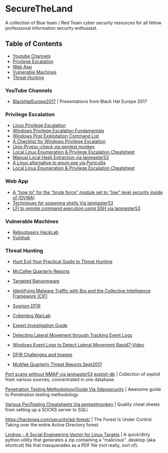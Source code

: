 # SecureTheLand

A collection of Blue team / Red Team cyber security resources for all fellow professional information security enthusiast.


## Table of Contents
 * [Youtube Channels](#youtube-channels)
 * [Privilege Escalation](#privilege-escalation)
 * [Web App](#web-app) 
 * [Vulnerable Machines](#vulnerable-machines)
 * [Threat Hunting](#threat-hunting)

### YouTube Channels

* [BlackHatEurope2017](https://www.youtube.com/playlist?list=PLH15HpR5qRsXtpLirwYHPWyqcEFPbr-uB) | Presentations from Black Hat Europe 2017

### Privilege Escalation

* [Linux Privilege Escalation](https://blog.g0tmi1k.com/2011/08/basic-linux-privilege-escalation)
* [Windows Privilege Escalation Fundamentals](http://www.fuzzysecurity.com/tutorials/16.html)
* [Windows Post Exploitation Command List](http://tim3warri0r.blogspot.com/)
* [A Checklist for Windows Privilege Escalation](https://github.com/netbiosX/Checklists/blob/master/Windows-Privilege-Escalation.md)
* [Unix-Prvesc-check via pentest monkey](http://pentestmonkey.net/tools/audit/unix-privesc-check)
* [Local Linux Enumeration & Privilege Escalation Cheatsheet](https://www.rebootuser.com/?p=1623)
* [Manual Local Hash Extraction via lanmaster53](https://www.lanmaster53.com/2013/05/24/manual-local-hash-extraction/)
* [A Linux alternative to enum.exe via Portcullis](https://labs.portcullis.co.uk/tools/enum4linux/)
* [Local Linux Enumeration & Privilege Escalation Cheatsheet](https://www.rebootuser.com/?p=1623)

### Web App

* [A "how to" for the "brute force" module set to "low" level security inside of (DVWA)](https://blog.g0tmi1k.com/dvwa/bruteforce-low/)
* [Techniques for spawning shells Via lanmaster53](https://www.lanmaster53.com/2011/05/7-linux-shells-using-built-in-tools/)
* [LFI to remote command execution using SSH via lanmaster53](https://www.lanmaster53.com/2011/05/09/local-file-inclusion-to-remote-command-execution-using-ssh/)


### Vulnerable Machines

* [Rebootusers HackLab](https://www.rebootuser.com/?page_id=1041)
* [Vulnhub](https://www.vulnhub.com/)

### Threat Hunting

* [Hunt Evil Your Practical Guide to Threat Hunting](https://sqrrl.com/media/Your-Practical-Guide-to-Threat-Hunting.pdf)
* [McCafee Quarterly Reports](https://www.mcafee.com/enterprise/en-us/assets/reports/rp-quarterly-threats-sept-2017.pdf)
* [Targeted Ransomware](https://www.mcafee.com/enterprise/en-us/assets/reports/rp-targeted-ransomware.pdf)
* [Identifying Malware Traffic with Bro and the Collective Intelligence Framework (CIF)](http://blog.opensecurityresearch.com/2014/03/identifying-malware-traffic-with-bro.html)
* [Sysmon DFIR](https://github.com/MHaggis/sysmon-dfir)
* [Cyberdog WarLab](https://cyberwardog.blogspot.com/)
* [Expert Investigation Guide](https://github.com/Foundstone/ExpertInvestigationGuides/tree/master/ThreatHunting)
* [Detecting Lateral Movement through Tracking Event Logs](https://blog.jpcert.or.jp/2017/06/1-ae0d.html)
* [Windows Event Logs to Detect Lateral Movement Rapid7-Video](https://www.rapid7.com/resources/using-windows-event-logs-to-detect-lateral-movement/)
* [DFIR Challenges and Images](https://www.dfir.training/tools/test-images-and-challenges)

* [McAfee Quarterly Threat Reports Sept2017](https://www.mcafee.com/enterprise/en-us/assets/reports/rp-quarterly-threats-sept-2017.pdf)

[Port scans without NMAP via lanmaster53](https://www.lanmaster53.com/2010/04/16/no-nmap-no-permissions-no-problem/)
[exploit-db](https://www.exploit-db.com/) | Collection of exploit from various sources, concentrated in one database.

[Penetration Testing Methodology/Guide Via 0daysecurity](http://www.0daysecurity.com/pentest.html) | Awesome guide to Penetration testing methodology

[Various PenTesting Cheatsheets Via pentestmonkey](http://pentestmonkey.net/category/cheat-sheet) | Quality cheat sheets from setting up a SOCKS server to SQLi


https://hackmag.com/security/ad-forest/ | The Forest Is Under Control. Taking over the entire Active Directory forest

[Lindrop - A Social Engineering Vector for Linux Targets](https://www.obscurechannel.com/x42/lindrop.html) | A quick/dirty python utility that generates a zip containing a “malicious” .desktop (aka shortcut) file that masquerades as a PDF file (not really, sort of).
